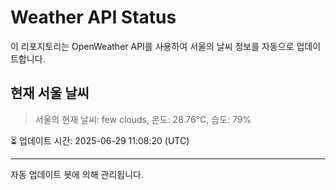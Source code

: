 
# Weather API Status

이 리포지토리는 OpenWeather API를 사용하여 서울의 날씨 정보를 자동으로 업데이트합니다.

## 현재 서울 날씨
> 서울의 현재 날씨: few clouds, 온도: 28.76°C, 습도: 79%

⏳ 업데이트 시간: 2025-06-29 11:08:20 (UTC)

---
자동 업데이트 봇에 의해 관리됩니다.
